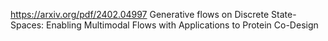 https://arxiv.org/pdf/2402.04997
Generative flows on Discrete State-Spaces:
Enabling Multimodal Flows with Applications to Protein Co-Design

